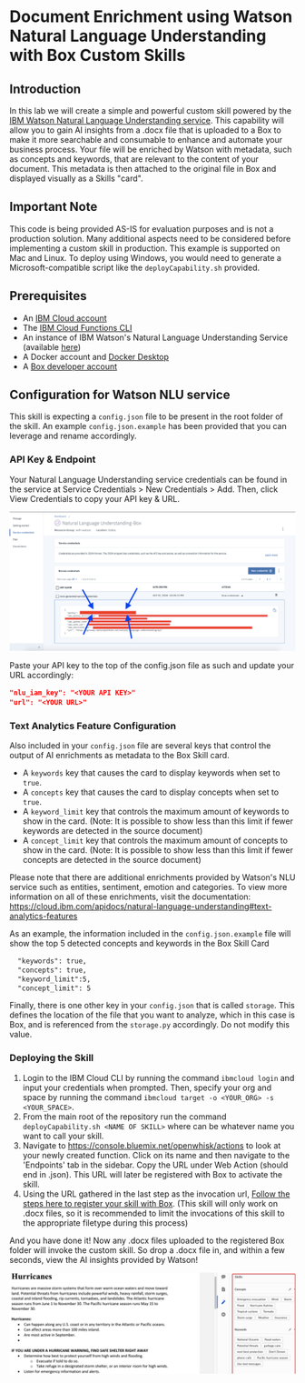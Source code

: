 # Document Enrichment using Watson Natural Language Understanding with Box Custom Skills

## Introduction

In this lab we will create a simple and powerful custom skill powered by the [IBM Watson Natural Language Understanding service](https://www.ibm.com/watson/services/natural-language-understanding/). This capability will allow you to gain AI insights from a .docx file that is uploaded to a Box to make it more searchable and consumable to enhance and automate your business process. Your file will be enriched by Watson with metadata, such as concepts and keywords, that are relevant to the content of your document. This metadata is then attached to the original file in Box and displayed visually as a Skills "card". 

## Important Note

This code is being provided AS-IS for evaluation purposes and is not a production solution. Many additional aspects need to be considered before implementing a custom skill in production. This example is supported on Mac and Linux. To deploy using Windows, you would need to generate a Microsoft-compatible script like the `deployCapability.sh` provided.

## Prerequisites

* An [IBM Cloud account](https://console.bluemix.net/)
* The [IBM Cloud Functions CLI](https://console.bluemix.net/docs/openwhisk/bluemix_cli.html#cloudfunctions_cli)
* An instance of IBM Watson's Natural Language Understanding Service (available [here](https://console.bluemix.net/catalog/services/natural-language-understanding))
* A Docker account and [Docker Desktop](https://www.docker.com/products/docker-desktop)
* A [Box developer account](https://developer.box.com/)

## Configuration for Watson NLU service

This skill is expecting a `config.json` file to be present in the root folder of the skill. An example `config.json.example` has been provided that you can leverage and rename accordingly. 

### API Key & Endpoint

Your Natural Language Understanding service credentials can be found in the service at Service Credentials > New Credentials > Add. Then, click View Credentials to copy your API key & URL.

![Api Key Example](/docs/api_key_example.png)

Paste your API key to the top of the config.json file as such and update your URL accordingly:

```json
"nlu_iam_key": "<YOUR API KEY>"
"url": "<YOUR URL>"
```

### Text Analytics Feature Configuration

Also included in your `config.json` file are several keys that control the output of AI enrichments as metadata to the Box Skill card.
* A `keywords` key that causes the card to display keywords when set to `true`.
* A `concepts` key that causes the card to display concepts when set to `true`.
* A `keyword_limit` key that controls the maximum amount of keywords to show in the card. (Note: It is possible to show less than this limit if fewer keywords are detected in the source document)
* A `concept_limit` key that controls the maximum amount of concepts to show in the card. (Note: It is possible to show less than this limit if fewer concepts are detected in the source document)

Please note that there are additional enrichments provided by Watson's NLU service such as entities, sentiment, emotion and categories. To view more information on all of these enrichments, visit the documentation:  https://cloud.ibm.com/apidocs/natural-language-understanding#text-analytics-features

As an example, the information included in the `config.json.example` file  will show the top 5 detected concepts and keywords in the Box Skill Card

```
  "keywords": true,
  "concepts": true,
  "keyword_limit":5,
  "concept_limit": 5
  ```
Finally, there is one other key in your `config.json` that is called `storage`. This defines the location of the file that you want to analyze, which in this case is Box, and is referenced from the `storage.py` accordingly. Do not modify this value.

### Deploying the Skill

1. Login to the IBM Cloud CLI by running the command `ibmcloud login` and input your credentials when prompted. Then, specify your org and space by running the command `ibmcloud target -o <YOUR_ORG> -s <YOUR_SPACE>`.
2. From the main root of the repository run the command `deployCapability.sh <NAME OF SKILL>` where <NAME OF SKILL> can be whatever name you want to call your skill.
3. Navigate to https://console.bluemix.net/openwhisk/actions to look at your newly created function. Click on its name and then navigate to the 'Endpoints' tab in the sidebar. Copy the URL under Web Action (should end in .json). This URL will later be registered with Box to activate the skill.
4. Using the URL gathered in the last step as the invocation url, [Follow the steps here to register your skill with Box](https://developer.box.com/docs/configure-a-box-skill). (This skill will only work on .docx files, so it is recommended to limit the invocations of this skill to the appropriate filetype during this process)

And you have done it! Now any .docx files uploaded to the registered Box folder will invoke the custom skill. So drop a .docx file in, and within a few seconds, view the AI insights provided by Watson!

![Example picture](/docs/DocEnrichmentSkill_example.png)
